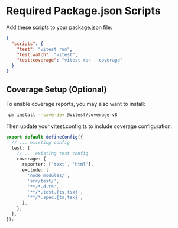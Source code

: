 # Required Package.json Scripts

Add these scripts to your package.json file:

```json
{
  "scripts": {
    "test": "vitest run",
    "test:watch": "vitest",
    "test:coverage": "vitest run --coverage"
  }
}
```

## Coverage Setup (Optional)

To enable coverage reports, you may also want to install:

```bash
npm install --save-dev @vitest/coverage-v8
```

Then update your vitest.config.ts to include coverage configuration:

```typescript
export default defineConfig({
  // ... existing config
  test: {
    // ... existing test config
    coverage: {
      reporter: ['text', 'html'],
      exclude: [
        'node_modules/',
        'src/test/',
        '**/*.d.ts',
        '**/*.test.{ts,tsx}',
        '**/*.spec.{ts,tsx}',
      ],
    },
  },
});
```
